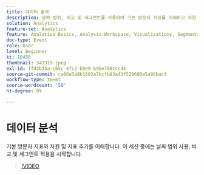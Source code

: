 ```yaml
---
title: 데이터 분석
description: 날짜 범위, 비교 및 세그먼트를 사용하여 기본 방문자 지표를 이해하고 차원 및 지표를 추가합니다
solution: Analytics
feature-set: Analytics
feature: Analytics Basics, Analysis Workspace, Visualizations, Segmentation, Metrics
doc-type: Event
role: User
level: Beginner
kt: 10456
thumbnail: 343319.jpeg
exl-id: ffd3b35a-c65c-4fc2-b9e9-b9be700ccc44
source-git-commit: ca06e5a8b1602a7bcfb83a43f529680a5a96bacf
workflow-type: tm+mt
source-wordcount: '50'
ht-degree: 0%

---
```


# 데이터 분석

기본 방문자 지표와 차원 및 지표 추가를 이해합니다. 이 세션 중에는 날짜 범위 사용, 비교 및 세그먼트 적용을 시작합니다.

>[!VIDEO](https://video.tv.adobe.com/v/343319/?quality=12&learn=on)
